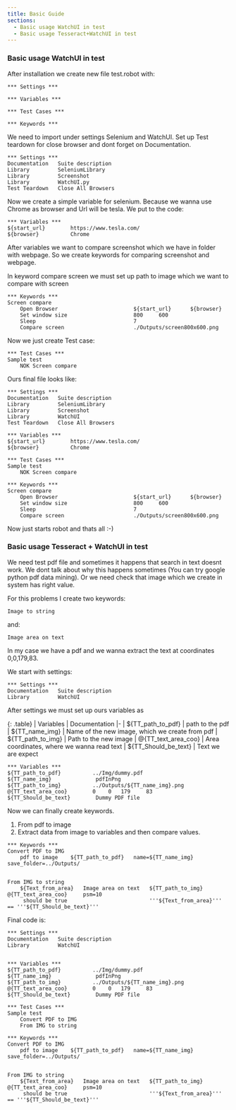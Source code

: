 ```yaml
---
title: Basic Guide
sections:
  - Basic usage WatchUI in test
  - Basic usage Tesseract+WatchUI in test
---
```


### Basic usage WatchUI in test
After installation we create new file test.robot with:

```robotframework
*** Settings ***

*** Variables ***

*** Test Cases ***

*** Keywords ***

```

We need to import under settings Selenium and WatchUI. Set up Test teardown for close browser and dont forget on Documentation.
```robotframework
*** Settings ***
Documentation   Suite description
Library         SeleniumLibrary
Library         Screenshot
Library         WatchUI.py
Test Teardown   Close All Browsers
```

Now we create a simple variable for selenium. Because we wanna use Chrome as browser and Url will be tesla. We put to the code:
```robotframework
*** Variables ***
${start_url}        https://www.tesla.com/
${browser}          Chrome
```

After variables we want to compare screenshot which we have in folder with webpage. So we create keywords for comparing screenshot and webpage. 

In keyword compare screen we must set up path to image which we want to compare with screen
```robotframework
*** Keywords ***
Screen compare
    Open Browser                        ${start_url}      ${browser}
    Set window size                     800     600
    Sleep                               7
    Compare screen                      ./Outputs/screen800x600.png
```

Now we just create Test case:
```robotframework
*** Test Cases ***
Sample test
    NOK Screen compare
```

Ours final file looks like:
```robotframework
*** Settings ***
Documentation   Suite description
Library         SeleniumLibrary
Library         Screenshot
Library         WatchUI
Test Teardown   Close All Browsers

*** Variables ***
${start_url}        https://www.tesla.com/
${browser}          Chrome

*** Test Cases ***
Sample test
    NOK Screen compare

*** Keywords ***
Screen compare
    Open Browser                        ${start_url}      ${browser}
    Set window size                     800     600
    Sleep                               7
    Compare screen                      ./Outputs/screen800x600.png
```

Now just starts robot and thats all :-)

### Basic usage Tesseract + WatchUI in test
We need test pdf file and sometimes it happens that search in text doesnt work. We dont talk about why this happens sometimes (You can try google python pdf data mining). Or we need check that image which we create in system has right value.

For this problems I create two keywords:
```robotframework
Image to string
```

and:

```robotframework
Image area on text
```

In my case we have a pdf and we wanna extract the text at coordinates 0,0,179,83.

We start with settings:
```robotframework
*** Settings ***
Documentation   Suite description
Library         WatchUI
```

After settings we must set up ours variables as
<div class="table-responsive">

{: .table}
| Variables | Documentation
|-
| ${TT_path_to_pdf} | path to the pdf
| ${TT_name_img} | Name of the new image, which we create from pdf
| ${TT_path_to_img} | Path to the new image
| @{TT_text_area_coo} | Area coordinates, where we wanna read text
| ${TT_Should_be_text} | Text we are expect

</div>

```robotframework
*** Variables ***
${TT_path_to_pdf}          ../Img/dummy.pdf
${TT_name_img}              pdfInPng
${TT_path_to_img}          ../Outputs/${TT_name_img}.png
@{TT_text_area_coo}        0    0   179     83
${TT_Should_be_text}        Dummy PDF file
```

Now we can finally create keywords.
1. From pdf to image
2. Extract data from image to variables and then compare values.

```robotframework
*** Keywords ***
Convert PDF to IMG
    pdf to image    ${TT_path_to_pdf}   name=${TT_name_img}  save_folder=../Outputs/


From IMG to string
    ${Text_from_area}   Image area on text   ${TT_path_to_img}  @{TT_text_area_coo}     psm=10
     should be true                          '''${Text_from_area}''' == '''${TT_Should_be_text}'''
```

Final code is:

```robotframework
*** Settings ***
Documentation   Suite description
Library         WatchUI


*** Variables ***
${TT_path_to_pdf}          ../Img/dummy.pdf
${TT_name_img}              pdfInPng
${TT_path_to_img}          ../Outputs/${TT_name_img}.png
@{TT_text_area_coo}        0    0   179     83
${TT_Should_be_text}        Dummy PDF file

*** Test Cases ***
Sample test
    Convert PDF to IMG
    From IMG to string

*** Keywords ***
Convert PDF to IMG
    pdf to image    ${TT_path_to_pdf}   name=${TT_name_img}  save_folder=../Outputs/


From IMG to string
    ${Text_from_area}   Image area on text   ${TT_path_to_img}  @{TT_text_area_coo}     psm=10
     should be true                          '''${Text_from_area}''' == '''${TT_Should_be_text}'''
```